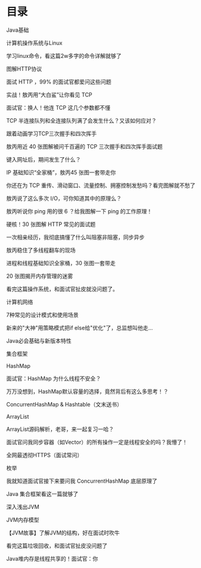 # 目录

Java基础

计算机操作系统与Linux

学习linux命令，看这篇2w多字的命令详解就够了

图解HTTP协议

面试 HTTP ，99% 的面试官都爱问这些问题

实战！敖丙用“大白鲨”让你看见 TCP

面试官：换人！他连 TCP 这几个参数都不懂


TCP 半连接队列和全连接队列满了会发生什么？又该如何应对？

跟着动画学习TCP三次握手和四次挥手

敖丙用近 40 张图解被问千百遍的 TCP 三次握手和四次挥手面试题

键入网址后，期间发生了什么？

IP 基础知识“全家桶”，敖丙45 张图一套带走你

你还在为 TCP 重传、滑动窗口、流量控制、拥塞控制发愁吗？看完图解就不愁了

敖丙说了这么多次 I/O，可你知道其中的原理么？

敖丙听说你 ping 用的很 6 ？给我图解一下 ping 的工作原理！

硬核！30 张图解 HTTP 常见的面试题

一次相亲经历，我彻底搞懂了什么叫阻塞非阻塞，同步异步

敖丙稳住了多线程翻车的现场

进程和线程基础知识全家桶，30 张图一套带走

20 张图揭开内存管理的迷雾

看完这篇操作系统，和面试官扯皮就没问题了。

计算机网络

7种常见的设计模式和使用场景

新来的"大神"用策略模式把if else给"优化"了，总监想叫他走...

Java必会基础与新版本特性

集合框架

HashMap

面试官：HashMap 为什么线程不安全？

万万没想到，HashMap默认容量的选择，竟然背后有这么多思考！？

ConcurrentHashMap & Hashtable（文末送书）

ArrayList

ArrayList源码解析，老哥，来一起复习一哈？

面试官问我同步容器（如Vector）的所有操作一定是线程安全的吗？我懵了！

全网最透彻HTTPS（面试常问）

枚举

我就知道面试官接下来要问我 ConcurrentHashMap 底层原理了

Java 集合框架看这一篇就够了

深入浅出JVM

JVM内存模型

【JVM故事】了解JVM的结构，好在面试时吹牛

看完这篇垃圾回收，和面试官扯皮没问题了

Java堆内存是线程共享的！面试官：你
